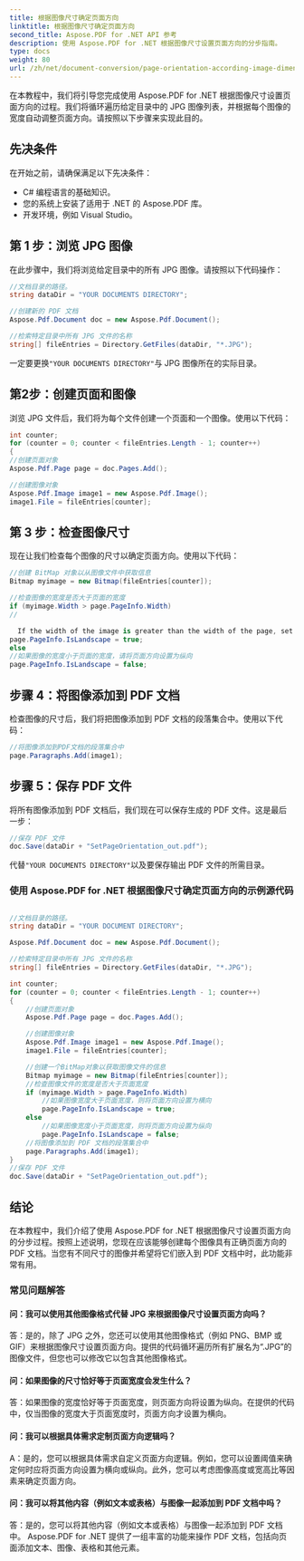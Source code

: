 ```yaml
---
title: 根据图像尺寸确定页面方向
linktitle: 根据图像尺寸确定页面方向
second_title: Aspose.PDF for .NET API 参考
description: 使用 Aspose.PDF for .NET 根据图像尺寸设置页面方向的分步指南。
type: docs
weight: 80
url: /zh/net/document-conversion/page-orientation-according-image-dimensions/
---
```

在本教程中，我们将引导您完成使用 Aspose.PDF for .NET 根据图像尺寸设置页面方向的过程。我们将循环遍历给定目录中的 JPG 图像列表，并根据每个图像的宽度自动调整页面方向。请按照以下步骤来实现此目的。

## 先决条件
在开始之前，请确保满足以下先决条件：

- C# 编程语言的基础知识。
- 您的系统上安装了适用于 .NET 的 Aspose.PDF 库。
- 开发环境，例如 Visual Studio。

## 第 1 步：浏览 JPG 图像
在此步骤中，我们将浏览给定目录中的所有 JPG 图像。请按照以下代码操作：

```csharp
//文档目录的路径。
string dataDir = "YOUR DOCUMENTS DIRECTORY";

//创建新的 PDF 文档
Aspose.Pdf.Document doc = new Aspose.Pdf.Document();

//检索特定目录中所有 JPG 文件的名称
string[] fileEntries = Directory.GetFiles(dataDir, "*.JPG");
```

一定要更换`"YOUR DOCUMENTS DIRECTORY"`与 JPG 图像所在的实际目录。

## 第2步：创建页面和图像
浏览 JPG 文件后，我们将为每个文件创建一个页面和一个图像。使用以下代码：

```csharp
int counter;
for (counter = 0; counter < fileEntries.Length - 1; counter++)
{
//创建页面对象
Aspose.Pdf.Page page = doc.Pages.Add();

//创建图像对象
Aspose.Pdf.Image image1 = new Aspose.Pdf.Image();
image1.File = fileEntries[counter];
```

## 第 3 步：检查图像尺寸
现在让我们检查每个图像的尺寸以确定页面方向。使用以下代码：

```csharp
//创建 BitMap 对象以从图像文件中获取信息
Bitmap myimage = new Bitmap(fileEntries[counter]);

//检查图像的宽度是否大于页面的宽度
if (myimage.Width > page.PageInfo.Width)
//

  If the width of the image is greater than the width of the page, set the page orientation to landscape
page.PageInfo.IsLandscape = true;
else
//如果图像的宽度小于页面的宽度，请将页面方向设置为纵向
page.PageInfo.IsLandscape = false;
```

## 步骤 4：将图像添加到 PDF 文档
检查图像的尺寸后，我们将把图像添加到 PDF 文档的段落集合中。使用以下代码：

```csharp
//将图像添加到PDF文档的段落集合中
page.Paragraphs.Add(image1);
```

## 步骤 5：保存 PDF 文件
将所有图像添加到 PDF 文档后，我们现在可以保存生成的 PDF 文件。这是最后一步：

```csharp
//保存 PDF 文件
doc.Save(dataDir + "SetPageOrientation_out.pdf");
```

代替`"YOUR DOCUMENTS DIRECTORY"`以及要保存输出 PDF 文件的所需目录。

### 使用 Aspose.PDF for .NET 根据图像尺寸确定页面方向的示例源代码

```csharp

//文档目录的路径。
string dataDir = "YOUR DOCUMENT DIRECTORY";

Aspose.Pdf.Document doc = new Aspose.Pdf.Document();

//检索特定目录中所有 JPG 文件的名称
string[] fileEntries = Directory.GetFiles(dataDir, "*.JPG");

int counter;
for (counter = 0; counter < fileEntries.Length - 1; counter++)
{
	//创建页面对象
	Aspose.Pdf.Page page = doc.Pages.Add();

	//创建图像对象
	Aspose.Pdf.Image image1 = new Aspose.Pdf.Image();
	image1.File = fileEntries[counter];

	//创建一个BitMap对象以获取图像文件的信息
	Bitmap myimage = new Bitmap(fileEntries[counter]);
	//检查图像文件的宽度是否大于页面宽度
	if (myimage.Width > page.PageInfo.Width)
		//如果图像宽度大于页面宽度，则将页面方向设置为横向
		page.PageInfo.IsLandscape = true;
	else
		//如果图像宽度小于页面宽度，则将页面方向设置为纵向
		page.PageInfo.IsLandscape = false;
	//将图像添加到 PDF 文档的段落集合中
	page.Paragraphs.Add(image1);
}
//保存 PDF 文件
doc.Save(dataDir + "SetPageOrientation_out.pdf");
```

## 结论
在本教程中，我们介绍了使用 Aspose.PDF for .NET 根据图像尺寸设置页面方向的分步过程。按照上述说明，您现在应该能够创建每个图像具有正确页面方向的 PDF 文档。当您有不同尺寸的图像并希望将它们嵌入到 PDF 文档中时，此功能非常有用。

### 常见问题解答

#### 问：我可以使用其他图像格式代替 JPG 来根据图像尺寸设置页面方向吗？

答：是的，除了 JPG 之外，您还可以使用其他图像格式（例如 PNG、BMP 或 GIF）来根据图像尺寸设置页面方向。提供的代码循环遍历所有扩展名为“.JPG”的图像文件，但您也可以修改它以包含其他图像格式。

#### 问：如果图像的尺寸恰好等于页面宽度会发生什么？

答：如果图像的宽度恰好等于页面宽度，则页面方向将设置为纵向。在提供的代码中，仅当图像的宽度大于页面宽度时，页面方向才设置为横向。

#### 问：我可以根据具体需求定制页面方向逻辑吗？

A：是的，您可以根据具体需求自定义页面方向逻辑。例如，您可以设置阈值来确定何时应将页面方向设置为横向或纵向。此外，您可以考虑图像高度或宽高比等因素来确定页面方向。

#### 问：我可以将其他内容（例如文本或表格）与图像一起添加到 PDF 文档中吗？

答：是的，您可以将其他内容（例如文本或表格）与图像一起添加到 PDF 文档中。 Aspose.PDF for .NET 提供了一组丰富的功能来操作 PDF 文档，包括向页面添加文本、图像、表格和其他元素。